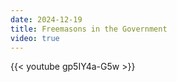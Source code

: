 ```yaml
---
date: 2024-12-19
title: Freemasons in the Government
video: true
---
```



{{< youtube gp5IY4a-G5w >}}
